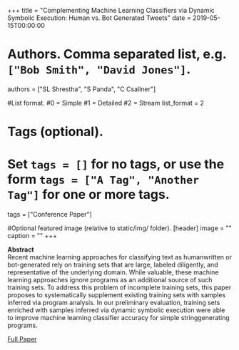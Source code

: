 +++
title = "Complementing Machine Learning Classifiers via Dynamic Symbolic Execution: Human vs. Bot Generated Tweets" 
date = 2019-05-15T00:00:00

# Authors. Comma separated list, e.g. `["Bob Smith", "David Jones"]`.
authors = ["SL Shrestha", "S Panda", "C Csallner"]

#List format.
#0 = Simple
#1 = Detailed
#2 = Stream
list_format = 2

# Tags (optional).
#   Set `tags = []` for no tags, or use the form `tags = ["A Tag", "Another Tag"]` for one or more tags.
tags = ["Conference Paper"]



#Optional featured image (relative to static/img/ folder).
[header] 
image = "" 
caption = "" 
+++

<b>Abstract</b>
<br>
Recent machine learning approaches for classifying text as humanwritten or bot-generated rely on training sets that are large, labeled
diligently, and representative of the underlying domain. While valuable, these machine learning approaches ignore programs as
an additional source of such training sets. To address this problem of incomplete training sets, this paper proposes to systematically
supplement existing training sets with samples inferred via program analysis. In our preliminary evaluation, training sets enriched with
samples inferred via dynamic symbolic execution were able to improve machine learning classifier accuracy for simple stringgenerating programs.

<a href="https://ieeexplore.ieee.org/stamp/stamp.jsp?arnumber=8452877">Full Paper</a> 
